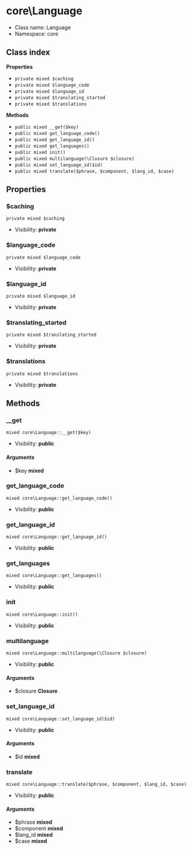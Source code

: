 # core\Language






* Class name: Language
* Namespace: core




## Class index

**Properties**
* `private mixed $caching`
* `private mixed $language_code`
* `private mixed $language_id`
* `private mixed $translating_started`
* `private mixed $translations`

**Methods**
* `public mixed __get($key)`
* `public mixed get_language_code()`
* `public mixed get_language_id()`
* `public mixed get_languages()`
* `public mixed init()`
* `public mixed multilanguage(\Closure $closure)`
* `public mixed set_language_id($id)`
* `public mixed translate($phrase, $component, $lang_id, $case)`







Properties
----------


### $caching

```
private mixed $caching
```





* Visibility: **private**


### $language_code

```
private mixed $language_code
```





* Visibility: **private**


### $language_id

```
private mixed $language_id
```





* Visibility: **private**


### $translating_started

```
private mixed $translating_started
```





* Visibility: **private**


### $translations

```
private mixed $translations
```





* Visibility: **private**


Methods
-------


### __get

```
mixed core\Language::__get($key)
```





* Visibility: **public**

#### Arguments

* $key **mixed**



### get_language_code

```
mixed core\Language::get_language_code()
```





* Visibility: **public**



### get_language_id

```
mixed core\Language::get_language_id()
```





* Visibility: **public**



### get_languages

```
mixed core\Language::get_languages()
```





* Visibility: **public**



### init

```
mixed core\Language::init()
```





* Visibility: **public**



### multilanguage

```
mixed core\Language::multilanguage(\Closure $closure)
```





* Visibility: **public**

#### Arguments

* $closure **Closure**



### set_language_id

```
mixed core\Language::set_language_id($id)
```





* Visibility: **public**

#### Arguments

* $id **mixed**



### translate

```
mixed core\Language::translate($phrase, $component, $lang_id, $case)
```





* Visibility: **public**

#### Arguments

* $phrase **mixed**
* $component **mixed**
* $lang_id **mixed**
* $case **mixed**


